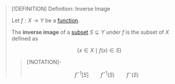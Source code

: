>[!DEFINITION] Definition: Inverse Image
>
>Let $f: X \to Y$ be a [function](index.md).
>
>The **inverse image** of a [subset](../../Set%20Theory/Subset.md) $S \subseteq Y$ under $f$ is the subset of $X$ defined as
>
>$$
>\{x \in X \mid f(x) \in S \}
>$$
>
>>[!NOTATION]-
>>
>>$$
>>f^{-1} [S] \qquad f^{-1}(S) \qquad f^{-}(S)
>>$$
>>
>